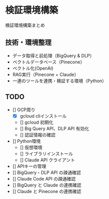 # 検証環境構築

検証環境構築まとめ

## 技術・環境整理

- データ取得と前処理（BigQuery & DLP）
- ベクトルデータベース（Pinecone）
- ベクトル化(OpenAI)
- RAG実行（Pinecone + Claude）
- 一連のツールを連携・検証する環境（Python）

## TODO

- [] GCP周り
  - [x] gcloud cliインストール
  - [] gcloud 初期化
  - [] Big Query API、DLP API 有効化
  - [] 認証情報の確認
- [] Python環境
  - [] 仮想環境
  - [] ライブラリインストール
  - [] Claude API クライアント
- [] APIキーの管理
- [] BigQuery・DLP API の疎通確認
- [] Claude Code API の疎通確認
- [] BigQuery と Claude の連携確認
- [] Claude と Pinecone の連携確認
